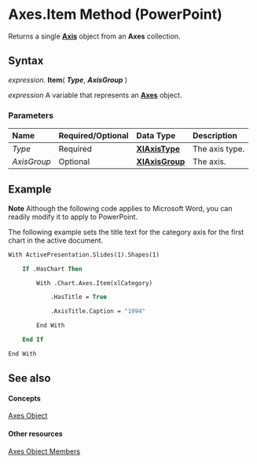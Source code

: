 
# Axes.Item Method (PowerPoint)

Returns a single  **[Axis](38d5e006-ac32-7bdb-f9f0-e8a858dcbf49.md)** object from an **Axes** collection.


## Syntax

 _expression_. **Item**( **_Type_**, **_AxisGroup_** )

 _expression_ A variable that represents an **[Axes](71f1e1fc-7086-a84e-1e05-6fa50597b49b.md)** object.


### Parameters



|**Name**|**Required/Optional**|**Data Type**|**Description**|
|:-----|:-----|:-----|:-----|
| _Type_|Required|**[XlAxisType](6eb891d5-3b69-e0a4-90e5-0b21afb1eeaa.md)**|The axis type.|
| _AxisGroup_|Optional|**[XlAxisGroup](775041e9-c965-a9b6-b5fb-cdebe4fb71c0.md)**|The axis.|

## Example




 **Note**  Although the following code applies to Microsoft Word, you can readily modify it to apply to PowerPoint.

The following example sets the title text for the category axis for the first chart in the active document.




```vb
With ActivePresentation.Slides(1).Shapes(1)

    If .HasChart Then

        With .Chart.Axes.Item(xlCategory)

            .HasTitle = True

            .AxisTitle.Caption = "1994"

        End With

    End If

End With
```


## See also


#### Concepts


[Axes Object](71f1e1fc-7086-a84e-1e05-6fa50597b49b.md)
#### Other resources


[Axes Object Members](b54aaef2-3b0d-82ac-b8d6-0cda17145da4.md)
